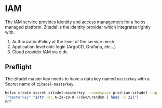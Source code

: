 # IAM

The IAM service provides identity and access management for a holos managed platform.  Zitadel is the identity provider which integrates tightly with:

 1. AuthorizationPolicy at the level of the service mesh.
 2. Application level oidc login (ArgoCD, Grafana, etc...)
 3. Cloud provider IAM via oidc.

## Preflight

The zitadel master key needs to have a data key named `masterkey` with a Secret name of `zitadel-masterkey`.

```bash
holos create secret zitadel-masterkey --namespace prod-iam-zitadel --append-hash=false --data-stdin <<EOF
{"masterkey":"$(tr -dc A-Za-z0-9 </dev/urandom | head -c 32)"}
EOF
```
